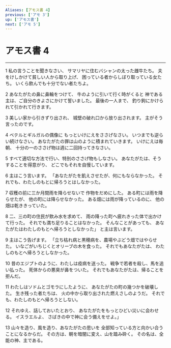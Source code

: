 ```yaml
---
Aliases: [アモス書 4]
previous: ['アモ 3']
up: ['アモス書']
next: ['アモ 5']
---
```

# アモス書 4

***




1 
私の言うことを聞きなさい、 サマリヤに住むバシャンの太った雌牛たち。 夫をけしかけて貧しい人から取り上げ、 困っている者からしぼり取っている女たち。 いくら飲んでも十分でない者たちよ。 



2 
あなたがたの鼻に鼻輪をつけて、 牛のように引いて行く時がくると 神である主は、ご自分のきよさにかけて誓いました。 最後の一人まで、 釣り鉤にかけられて引かれて行きます。 



3 
美しい家から引きずり出され、 城壁の破れ口から放り出されます。 主がそう言ったのです。 



4 
ベテルとギルガルの偶像に もっといけにえをささげなさい。 いつまでも逆らい続けなさい。 あなたがたの罪は山のように積まれていきます。 いけにえは毎朝、 十分の一のささげ物は週に二回持ってきなさい。 



5 
すべて適切な方法で行い、特別のささげ物もしなさい。 あなたがたは、そうすることを得意がり、 どこでもそれを自慢しています。 



6 
主はこう言います。 「あなたがたを飢えさせたが、何にもならなかった。 それでも、わたしのもとに帰ろうとはしなかった。 



7 
収穫の前に三か月間雨を降らせないで 作物をだめにした。 ある町には雨を降らせたが、 他の町には降らせなかった。 ある畑には雨が降っているのに、 他の畑は乾ききっていた。 



8 
二、三の町の住民が飲み水を求めて、 雨の降った町へ疲れきった体で出かけて行った。 それでも満ち足りることはなかった。 そんなことがあっても、 あなたがたはわたしのもとへ帰ろうとしなかった」 と主は言います。 



9 
主はこう告げます。 「立ち枯れ病と黒穂病を、農場やぶどう畑ではやらせた。 いなごがいちじくとオリーブの木を食った。 それでもあなたがたは、 わたしのもとへ帰ろうとしなかった。 



10 
昔のエジプトのように、わたしは疫病を送った。 戦争で若者を殺し、馬を追い払った。 死体からの悪臭が鼻をついた。 それでもあなたがたは、帰ることを拒んだ。 



11 
わたしはソドムとゴモラにしたように、 あなたがたの町の幾つかを破壊した。 生き残った者たちは、 火の中から取り出された燃えさしのようだ。 それでも、わたしのもとへ帰ろうとしない。 



12 
それゆえ、話しておいたとおり、 あなたがたをもっとひどい災いに会わせる。 イスラエルよ、 さばきの中で神に会う備えをせよ。」 



13 
山々を造り、風を造り、あなたがたの思いを 全部知っている方と向かい合うことになるからだ。 その方は、朝を暗闇に変え、山を踏み砕く。 その名は、全能の神、主である。
